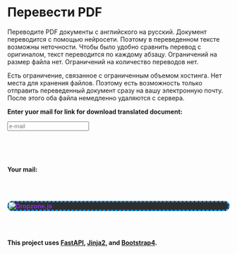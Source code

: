 # Перевести PDF

Переводите PDF документы с английского на русский.
Документ переводится с помощью нейросети. Поэтому в переведенном тексте возможны неточности. Чтобы было удобно сравнить перевод с оригиналом, текст переводится по каждому абзацу. Ограничений на размер файла нет. Ограничений на количество переводов нет.

Есть ограничение, связанное с ограниченным объемом хостинга. Нет места для хранения файлов. Поэтому есть возможность только отправить переведенный документ сразу на вашу электронную почту. После этого оба файла немедленно удаляются с сервера.



<html>
<head>
    <title>Some Upload Form</title>
    <script src="https://unpkg.com/dropzone@5/dist/min/dropzone.min.js"></script>
    <link rel="stylesheet" href="https://unpkg.com/dropzone@5/dist/min/dropzone.min.css" type="text/css" />

<!--   <title>Drag and Drop File Upload using DropzoneJS Python Flask PostgreSQL</title>   -->
<link rel="stylesheet" href="https://maxcdn.bootstrapcdn.com/bootstrap/3.3.5/css/bootstrap.min.css">
<script src="https://ajax.googleapis.com/ajax/libs/jquery/2.1.3/jquery.min.js"></script>
<link rel="stylesheet" type="text/css" href="/static/css/dropzone.css" />
<script type="text/javascript" src="/static/js/dropzone.js"></script>
<!--      <link rel="stylesheet" href="https://use.fontawesome.com/releases/v5.15.3/css/all.css" integrity="sha384-SZXxX4whJ79/gErwcOYf+zWLeJdY/qpuqC4cAa9rOGUstPomtqpuNWT9wdPEn2fk" crossorigin="anonymous"> -->


</head>
<body>
<style>  .dropzone {
    border: 3px dashed #139CFF;
    color: blueviolet;
    margin: 2rem 0;
    background: #2f2e2e !important;
    border-radius: 20px;
  }
  /* .dz-preview, .dz-file-preview, .dz-processing, .dz-success, .dz-complete, .dz-details {
    color: blueviolet;
  } */
 strong, .dz-file-preview, .dz-processing, .dz-success, .dz-complete, .dz-preview, .dz-details, .dz-filename.span, .dz-preview, .dz-details, .dz-size.span {
    margin: 2rem 0;
    color: rgba(0,0,0,.9);
    background-color: rgba(255,255,255,.4);
    padding: 0 .4em;
    border-radius: 8px;
    background: #fafafa !important;
  }
  

  </style>
    <p><b>Enter yuor mail for link for download translated document:<b><Br></p>
    <input name="email" type="text" id="control_e_mail" autocomplete="off" required placeholder="e-mail"/>
    <!-- <input  name="mail_name" type="text" value='e-mail' id="control_e_mail" /> -->
    <p><br><br><br></p>
    <p></p>
    <p id="Email">Your mail: </p>
    <!-- <ul id='messagesMM'>
    </ul> -->
    <p></p>
    <div class="container" id="container_drop"> 
        <div class="dz-message needsclick">
            <form action="/uploadfiles" class="dropzone" id="my-great-dropzone">
                <img alt="Dropzone.js" src="https://raw.githubusercontent.com/dropzone/dropzone/assets/github-logo.svg" />
                <label for="upload_costum"  class="upload_label">
                    <div class="image">
                        <img src="" alt="">
                    </div>
                    <i class="fas fa-cloud-upload-alt"></i>
                </label>
    <!-- <link rel="stylesheet" href="//code.jquery.com/ui/1.12.1/themes/base/jquery-ui.css"> -->
    <!-- <script src="https://code.jquery.com/jquery-3.6.0.min.js" integrity="sha256-/xUj+3OJU5yExlq6GSYGSHk7tPXikynS7ogEvDej/m4=" crossorigin="anonymous"></script> -->
    <!-- JavaScript Bundle with Popper -->
	<!-- <script src="https://cdn.jsdelivr.net/npm/bootstrap@5.1.0/dist/js/bootstrap.bundle.min.js"></script> -->
	<!-- JQuery -->
	<!-- <script src="https://code.jquery.com/jquery-3.6.0.min.js"></script> -->
	<!-- <script src="https://code.jquery.com/ui/1.12.1/jquery-ui.js"></script> -->
    <!-- <script type='text/javascript' src="../static/js/autocomplete.js"></script>> -->
    <!-- <markdown <script src="{{ url_for('static', path='js/autocomplete.js') }}"></script>></<markdown> -->
    <!-- <input type="email" name="mail_name2" value="" /> -->
                <script>
                    Dropzone.options.myGreatDropzone = { // camelized version of the `id`
                        paramName: "upload", // The name that will be used to transfer the file
                        parallelUploads: 10, // Number of parallel upload
                        maxFiles: 10,
                        maxFilesize: 450, // MB
                    };
                </script>
            </form>
        </div>
    </div>
    <!--     <form class="d-flex" action="/search/">
            <input class="form-control me-2" id="autocomplete" name="query" type="search" placeholder="Search" aria-label="Search">
            <button class="btn btn-outline-success" type="submit">Search</button>
        </form> -->

</body>
</html>

This project uses [FastAPI](https://fastapi.tiangolo.com/), [Jinja2](https://jinja.palletsprojects.com/en/2.11.x/), and [Bootstrap4](https://getbootstrap.com/docs/4.1/getting-started/introduction/).

